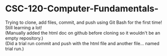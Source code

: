 # CSC-120-Computer-Fundamentals-
Trying to clone, add files, commit, and push using Git Bash for the first time! Still learning a lot!<br>
(Manually added the html doc on github before cloning so it wouldn't be an empty repository.)<br>
(Did a trial run commit and push with the html file and another file... named trial run.)<br>
